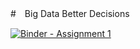 #　Big Data Better Decisions

[![Binder - Assignment 1](https://mybinder.org/badge.svg)](https://mybinder.org/v2/gh/aoyh/bdbd/master?filepath=hw%2FAssignment%25201_AaronOu.ipynb)
